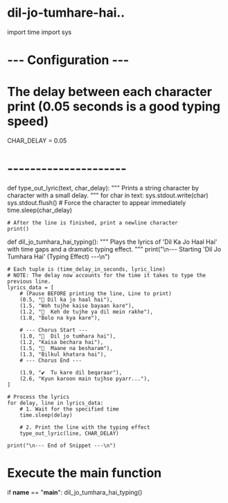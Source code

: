 # dil-jo-tumhare-hai..
import time
import sys

# --- Configuration ---
# The delay between each character print (0.05 seconds is a good typing speed)
CHAR_DELAY = 0.05 
# ---------------------

def type_out_lyric(text, char_delay):
    """
    Prints a string character by character with a small delay.
    """
    for char in text:
        sys.stdout.write(char)
        sys.stdout.flush() # Force the character to appear immediately
        time.sleep(char_delay)
    
    # After the line is finished, print a newline character
    print()


def dil_jo_tumhara_hai_typing():
    """
    Plays the lyrics of 'Dil Ka Jo Haal Hai' with time gaps 
    and a dramatic typing effect.
    """
    print("\n--- Starting 'Dil Jo Tumhara Hai' (Typing Effect) ---\n")
    
    # Each tuple is (time_delay_in_seconds, lyric_line)
    # NOTE: The delay now accounts for the time it takes to type the previous line.
    lyrics_data = [
        # (Pause BEFORE printing the line, Line to print)
        (0.5, "💝 Dil ka jo haal hai"),
        (1.5, "Woh tujhe kaise bayaan kare"),
        (1.2, "🫣  Keh de tujhe ya dil mein rakhe"),
        (1.8, "Bolo na kya kare"),
        
        # --- Chorus Start ---
        (1.0, "🩵  Dil jo tumhara hai"),
        (1.2, "Kaisa bechara hai"),
        (1.5, "🫠  Maane na besharam"),
        (1.3, "Bilkul khatara hai"),
        # --- Chorus End ---
        
        (1.9, "💕  Tu kare dil beqaraar"),
        (2.6, "Kyun karoon main tujhse pyarr..."),
    ]

    # Process the lyrics
    for delay, line in lyrics_data:
        # 1. Wait for the specified time
        time.sleep(delay)
        
        # 2. Print the line with the typing effect
        type_out_lyric(line, CHAR_DELAY)

    print("\n--- End of Snippet ---\n")

# Execute the main function
if __name__ == "__main__":
    dil_jo_tumhara_hai_typing()
